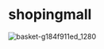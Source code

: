 # shopingmall
![basket-g184f911ed_1280](https://user-images.githubusercontent.com/118251694/236805124-3f3e6e9a-e611-4263-a66f-8a098a82132f.png)
